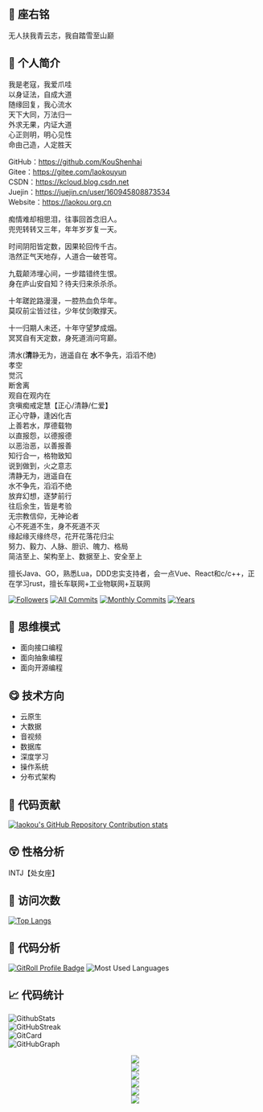 ## 🔪 座右铭
无人扶我青云志，我自踏雪至山巅  

## 👋 个人简介
我是老寇，我爱爪哇  
以身证法，自成大道    
随缘回复，我心流水   
天下大同，万法归一    
外求无果，内证大道  
心正则明，明心见性  
命由己造，人定胜天  

GitHub：https://github.com/KouShenhai    
Gitee：https://gitee.com/laokouyun     
CSDN：https://kcloud.blog.csdn.net  
Juejin：https://juejin.cn/user/160945808873534  
Website：https://laokou.org.cn  

痴情难却相思泪，往事回首念旧人。  
兜兜转转又三年，年年岁岁复一天。

时间阴阳皆定数，因果轮回传千古。   
浩然正气天地存，人道合一破苍穹。

九载颠沛埋心间，一步踏错终生恨。  
身在庐山安自知？待夫归来杀杀杀。  

十年蹉跎路漫漫，一腔热血负华年。   
莫叹前尘皆过往，少年仗剑敢撑天。   

十一归期人未还，十年守望梦成烟。  
冥冥自有天定数，身死道消问穹巅。  

清水(**清**静无为，逍遥自在  **水**不争先，滔滔不绝)  
孝空  
觉沉  
断舍离   
观自在观内在   
贪嗔痴戒定慧【正心/清静/仁爱】   
正心守静，逢凶化吉  
上善若水，厚德载物    
以直报怨，以德报德   
以恶治恶，以善报善   
知行合一，格物致知    
说到做到，火之意志    
清静无为，逍遥自在    
水不争先，滔滔不绝    
放弃幻想，逐梦前行     
往后余生，皆是考验    
无宗教信仰，无神论者  
心不死道不生，身不死道不灭   
缘起缘灭缘终尽，花开花落花归尘     
努力、毅力、人脉、胆识、魄力、格局   
简洁至上、架构至上、数据至上、安全至上  

擅长Java、GO，熟悉Lua，DDD忠实支持者，会一点Vue、React和c/c++，正在学习rust，擅长车联网+工业物联网+互联网

[![Followers](https://img.shields.io/github/followers/KouShenhai?label=follow)](https://github.com/KouShenhai)
[![All Commits](https://badges.pufler.dev/commits/all/KouShenhai)](https://badges.pufler.dev)
[![Monthly Commits](https://badges.pufler.dev/commits/monthly/KouShenhai)](https://badges.pufler.dev)
[![Years](https://badges.pufler.dev/years/KouShenhai)](https://badges.pufler.dev)

## 👊 思维模式
- 面向接口编程
- 面向抽象编程
- 面向开源编程

## 😋 技术方向
- 云原生
- 大数据
- 音视频
- 数据库
- 深度学习
- 操作系统
- 分布式架构

## 🐋 代码贡献
<a href="https://github.com/pulls?q=is%3Apr+author%3AKouShenhai">
        <img src="https://repository-contribution-stats.vercel.app/api?username=KouShenhai&hide=B&combine_all_yearly_contributions=true&order_by=stars&hide_contributor_rank=false&width=400&icon_padding_x=0" 
alt="laokou's GitHub Repository Contribution stats" />
</a>



## 😲 性格分析
INTJ【处女座】

## &#x1f92b; 访问次数
[![Top Langs](https://profile-counter.glitch.me/laokou/count.svg)](https://github.com/KouShenhai)

## 🔭 代码分析
<a href="https://gitroll.io/profile/u4z3LCx00xYNDvSp2B7flguXdKp73" target="_blank"><img src="https://gitroll.io/api/badges/profiles/v1/u4z3LCx00xYNDvSp2B7flguXdKp73?theme=light" alt="GitRoll Profile Badge"/></a>
![Most Used Languages](https://github-readme-stats.vercel.app/api/top-langs/?username=KouShenhai&layout=compact&theme=dark)

## &#x1f4c8; 代码统计
![GithubStats](https://github-readme-stats.vercel.app/api?username=KouShenhai&show_icons=true&count_private=true&theme=dark)   
![GitHubStreak](https://streak-stats.demolab.com?user=KouShenhai&locale=zh_Hans&theme=dark)    
![GitCard](https://github-profile-summary-cards.vercel.app/api/cards/profile-details?username=KouShenhai&theme=dark)   
![GitHubGraph](https://github-readme-activity-graph.vercel.app/graph?username=KouShenhai&theme=react-dark&bg_color=000000&hide_border=true)
<div align="center">
  <img src="https://readme-typing-svg.herokuapp.com/?lines=真传一句话，假传万卷书&center=true&size=30" /> <br>
  <img src="https://readme-typing-svg.herokuapp.com/?lines=巅峰诞生虚伪的拥护&center=true&size=30" /> <br>
  <img src="https://readme-typing-svg.herokuapp.com/?lines=黄昏见证虔诚的信徒&center=true&size=30" /> <br>
  <img src="https://readme-typing-svg.herokuapp.com/?lines=清静无为，顺其自然&center=true&size=30" /> <br>
  <img src="https://readme-typing-svg.herokuapp.com/?lines=以身证法，自成大道&center=true&size=30" /> <br>
  <img src="https://readme-typing-svg.herokuapp.com/?lines=向死而生，倒转阴阳&center=true&size=30" /> <br>
</div>
